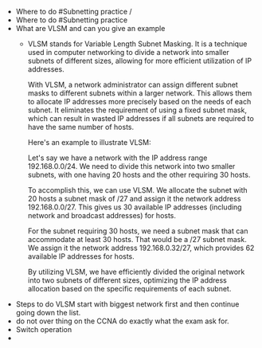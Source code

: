 - Where to do #Subnetting practice /
- Where to do #Subnetting practice
- What are VLSM and can you give an example
	- VLSM stands for Variable Length Subnet Masking. It is a technique used in computer networking to divide a network into smaller subnets of different sizes, allowing for more efficient utilization of IP addresses.
	  
	  With VLSM, a network administrator can assign different subnet masks to different subnets within a larger network. This allows them to allocate IP addresses more precisely based on the needs of each subnet. It eliminates the requirement of using a fixed subnet mask, which can result in wasted IP addresses if all subnets are required to have the same number of hosts.
	  
	  Here's an example to illustrate VLSM: 
	  
	  Let's say we have a network with the IP address range 192.168.0.0/24. We need to divide this network into two smaller subnets, with one having 20 hosts and the other requiring 30 hosts.
	  
	  To accomplish this, we can use VLSM. We allocate the subnet with 20 hosts a subnet mask of /27 and assign it the network address 192.168.0.0/27. This gives us 30 available IP addresses (including network and broadcast addresses) for hosts.
	  
	  For the subnet requiring 30 hosts, we need a subnet mask that can accommodate at least 30 hosts. That would be a /27 subnet mask. We assign it the network address 192.168.0.32/27, which provides 62 available IP addresses for hosts.
	  
	  By utilizing VLSM, we have efficiently divided the original network into two subnets of different sizes, optimizing the IP address allocation based on the specific requirements of each subnet.
- Steps to do VLSM start with biggest network first and then continue going down the list.
- do not over thing on the CCNA do exactly what the exam ask for.
- Switch operation
-